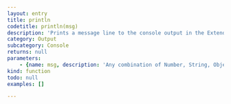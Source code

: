 ```yaml
---
layout: entry
title: println
codetitle: println(msg)
description: 'Prints a message line to the console output in the ExtendScript editor.'
category: Output
subcategory: Console
returns: null
parameters:
    - {name: msg, description: 'Any combination of Number, String, Object, Boolean, Array to print.', optional: false, type: [Any]}
kind: function
todo: null
examples: []

---
```

